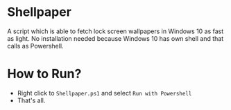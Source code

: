# Shellpaper

A script which is able to fetch lock screen wallpapers in Windows 10 as fast as light. No installation needed because Windows 10 has own shell and that calls as Powershell.

# How to Run?

* Right click to ```Shellpaper.ps1``` and select ```Run with Powershell```
* That's all.